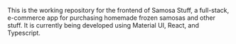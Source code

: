 This is the working repository for the frontend of Samosa Stuff, a full-stack, e-commerce app for purchasing homemade frozen samosas and other stuff. It is currently being developed using Material UI, React, and Typescript.
